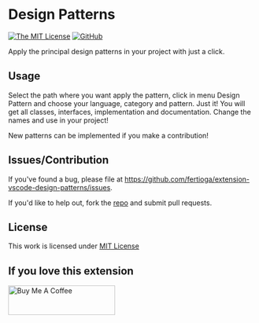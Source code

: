 # Design Patterns

[![The MIT License](https://badgen.net/github/license/cerner/terra-framework)](https://badgen.net/github/license/cerner/terra-framework)
[![GitHub](https://github.com/fertioga/extension-vscode-design-patterns)](https://github.com/fertioga/extension-vscode-design-patterns)

Apply the principal design patterns in your project with just a click.

## Usage
Select the path where you want apply the pattern, click in menu Design Pattern and choose your language, category and pattern. Just it!
You will get all classes, interfaces, implementation and documentation.
Change the names and use in your project!

New patterns can be implemented if you make a contribution!

## Issues/Contribution

If you've found a bug, please file at <https://github.com/fertioga/extension-vscode-design-patterns/issues>.

If you'd like to help out, fork the [repo](https://github.com/fertioga/extension-vscode-design-patterns) and submit pull requests.

## License

This work is licensed under [MIT License](https://github.com/fertioga/extension-vscode-design-patterns/blob/main/LICENSE)

## If you love this extension

[<img src="https://cdn.buymeacoffee.com/buttons/v2/default-yellow.png" alt="Buy Me A Coffee" style="height: 60px !important;width: 217px !important;" >](https://www.buymeacoffee.com/fertioga)